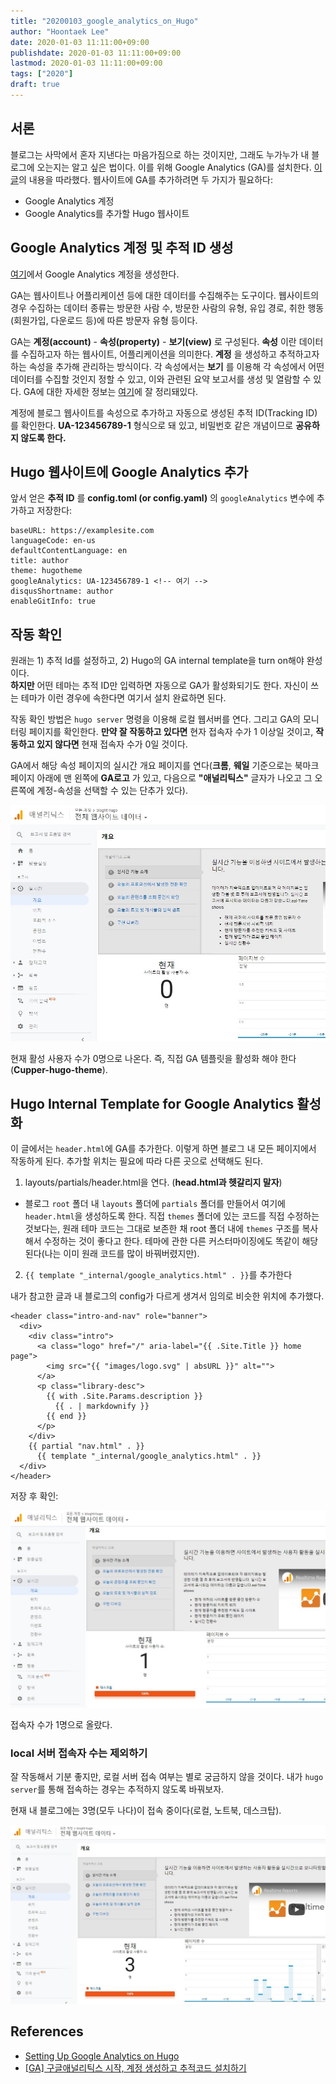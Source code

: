 ```yaml
---
title: "20200103_google_analytics_on_Hugo"
author: "Hoontaek Lee"
date: 2020-01-03 11:11:00+09:00
publishdate: 2020-01-03 11:11:00+09:00
lastmod: 2020-01-03 11:11:00+09:00
tags: ["2020"]
draft: true
---
```


## 서론
블로그는 사막에서 혼자 지낸다는 마음가짐으로 하는 것이지만, 그래도 누가누가 내 블로그에 오는지는 알고 싶은 법이다. 이를 위해 Google Analytics (GA)를 설치한다. [이 글](http://cloudywithachanceofdevops.com/posts/2018/05/17/setting-up-google-analytics-on-hugo/)의 내용을 따라했다. 웹사이트에 GA를 추가하려면 두 가지가 필요하다:
- Google Analytics 계정
- Google Analytics를 추가할 Hugo 웹사이트

## Google Analytics 계정 및 추적 ID 생성

[여기](https://marketingplatform.google.com/about/analytics/)에서 Google Analytics 계정을 생성한다.

GA는 웹사이트나 어플리케이션 등에 대한 데이터를 수집해주는 도구이다. 웹사이트의 경우 수집하는 데이터 종류는 방문한 사람 수, 방문한 사람의 유형, 유입 경로, 취한 행동(회원가입, 다운로드 등)에 따른 방문자 유형 등이다.

GA는 **계정(account)** - **속성(property)** - **보기(view)** 로 구성된다. **속성** 이란 데이터를 수집하고자 하는 웹사이트, 어플리케이션을 의미한다. **계정** 을 생성하고 추적하고자 하는 속성을 추가해 관리하는 방식이다. 각 속성에서는 **보기** 를 이용해 각 속성에서 어떤 데이터를 수집할 것인지 정할 수 있고, 이와 관련된 요약 보고서를 생성 및 열람할 수 있다. GA에 대한 자세한 정보는 [여기](https://ga-study.tistory.com/4)에 잘 정리돼있다.

계정에 블로그 웹사이트를 속성으로 추가하고 자동으로 생성된 추적 ID(Tracking ID)를 확인한다. **UA-123456789-1** 형식으로 돼 있고, 비밀번호 같은 개념이므로 **공유하지 않도록 한다.**

## Hugo 웹사이트에 Google Analytics 추가

앞서 얻은 **추적 ID** 를 **config.toml (or config.yaml)** 의 `googleAnalytics` 변수에 추가하고 저장한다:

```
baseURL: https://examplesite.com
languageCode: en-us
defaultContentLanguage: en
title: author
theme: hugotheme
googleAnalytics: UA-123456789-1 <!-- 여기 -->
disqusShortname: author
enableGitInfo: true
```

## 작동 확인

원래는 1) 추적 Id를 설정하고, 2) Hugo의 GA internal template을 turn on해야 완성이다.    
**하지만** 어떤 테마는 추적 ID만 입력하면 자동으로 GA가 활성화되기도 한다. 자신이 쓰는 테마가 이런 경우에 속한다면 여기서 설치 완료하면 된다.  

작동 확인 방법은 `hugo server` 명령을 이용해 로컬 웹서버를 연다. 그리고 GA의 모니터링 페이지를 확인한다. **만약 잘 작동하고 있다면** 현자 접속자 수가 1 이상일 것이고, **작동하고 있지 않다면** 현재 접속자 수가 0일 것이다.

GA에서 해당 속성 페이지의 실시간 개요 페이지를 연다(**크롬**, **웨일** 기준으로는 북마크 페이지 아래에 맨 왼쪽에 **GA로고** 가 있고, 다음으로 **"애널리틱스"** 글자가 나오고 그 오른쪽에 계정-속성을 선택할 수 있는 단추가 있다).

![](20200103_google_analytics_on_Hugo/20200103_google_analytics_on_Hugo_fig1.jpg)

현재 활성 사용자 수가 0명으로 나온다. 즉, 직접 GA 템플릿을 활성화 해야 한다 (**Cupper-hugo-theme**).

## Hugo Internal Template for Google Analytics 활성화

이 글에서는 `header.html`에 GA를 추가한다. 이렇게 하면 블로그 내 모든 페이지에서 작동하게 된다. 추가할 위치는 필요에 따라 다른 곳으로 선택해도 된다.

1. layouts/partials/header.html을 연다. (**head.html과 헷갈리지 말자**)

- 블로그 `root` 폴더 내 `layouts` 폴더에 `partials` 폴더를 만들어서 여기에 `header.html`을 생성하도록 한다. 직접 `themes` 폴더에 있는 코드를 직접 수정하는 것보다는, 원래 테마 코드는 그대로 보존한 채 root 폴더 내에 `themes` 구조를 복사해서 수정하는 것이 좋다고 한다. 테마에 관한 다른 커스터마이징에도 똑같이 해당된다(나는 이미 원래 코드를 많이 바꿔버렸지만).

2. `{{ template "_internal/google_analytics.html" . }}`를 추가한다

내가 참고한 글과 내 블로그의 config가 다르게 생겨서 임의로 비슷한 위치에 추가했다.

```
<header class="intro-and-nav" role="banner">
  <div>
    <div class="intro">
      <a class="logo" href="/" aria-label="{{ .Site.Title }} home page">
        <img src="{{ "images/logo.svg" | absURL }}" alt="">
      </a>
      <p class="library-desc">
        {{ with .Site.Params.description }}
          {{ . | markdownify }}
        {{ end }}
      </p>
    </div>
    {{ partial "nav.html" . }}
      {{ template "_internal/google_analytics.html" . }}
  </div>
</header>
```

저장 후 확인:

![](20200103_google_analytics_on_Hugo/20200103_google_analytics_on_Hugo_fig2.jpg)

접속자 수가 1명으로 올랐다.

### local 서버 접속자 수는 제외하기

잘 작동해서 기분 좋지만, 로컬 서버 접속 여부는 별로 궁금하지 않을 것이다. 내가 `hugo server`를 통해 접속하는 경우는 추적하지 않도록 바꿔보자.

현재 내 블로그에는 3명(모두 나다)이 접속 중이다(로컬, 노트북, 데스크탑).

![](20200103_google_analytics_on_Hugo/20200103_google_analytics_on_Hugo_fig3.jpg)




## References

- [Setting Up Google Analytics on Hugo](http://cloudywithachanceofdevops.com/posts/2018/05/17/setting-up-google-analytics-on-hugo/)
- [[GA] 구글애널리틱스 시작, 계정 생성하고 추적코드 설치하기](https://ga-study.tistory.com/4)
